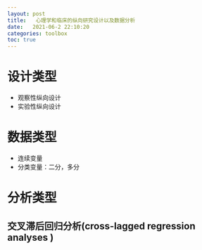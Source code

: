 ```yaml
---
layout: post
title:   心理学和临床的纵向研究设计以及数据分析
date:   2021-06-2 22:10:20
categories: toolbox
toc: true
---
```


# 设计类型

* 观察性纵向设计
* 实验性纵向设计

# 数据类型

* 连续变量
* 分类变量：二分，多分

# 分析类型

## 交叉滞后回归分析(cross-lagged regression analyses )
